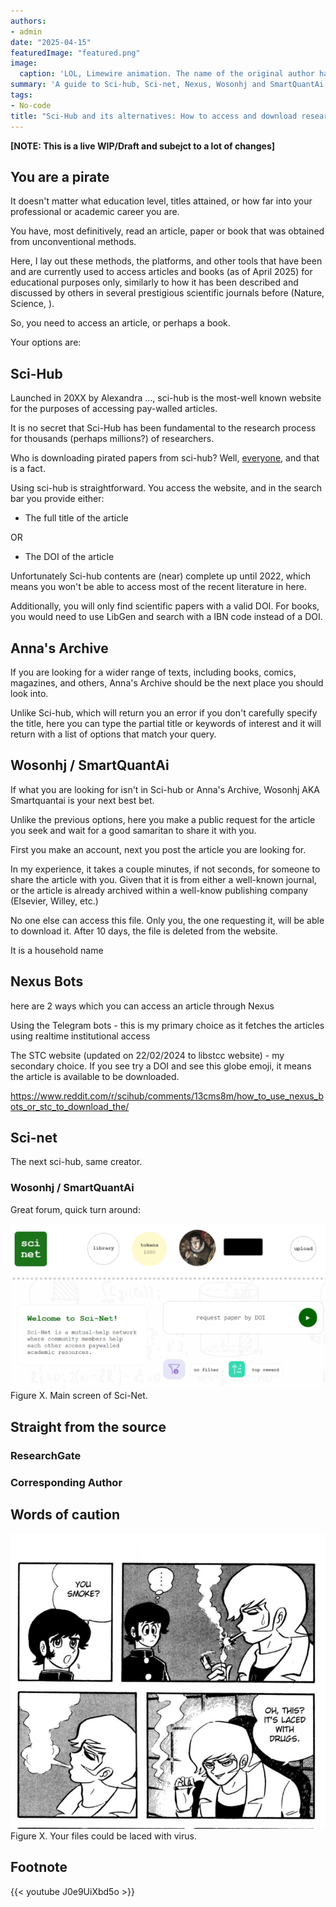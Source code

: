 ```yaml
---
authors:
- admin
date: "2025-04-15"
featuredImage: "featured.png"
image:
  caption: 'LOL, Limewire animation. The name of the original author has been lost to time. [**From ノウナイディスコ / IA [CeVIO AI] - By r-906**](https://www.youtube.com/watch?v=NMiQmumW0nI)'
summary: 'A guide to Sci-hub, Sci-net, Nexus, Wosonhj and SmartQuantAi, because paywalls are meant to be climbed.'
tags:
- No-code
title: "Sci-Hub and its alternatives: How to access and download research papers for free"
---
```


**[NOTE: This is a live WIP/Draft and subejct to a lot of changes]**

## You are a pirate

It doesn't matter what education level, titles attained, or how far into your professional or academic career you are.

You have, most definitively, read an article, paper or book that was obtained from unconventional methods.

Here, I lay out these methods, the platforms, and other tools that have been and are currently used to access articles and books (as of April 2025) for educational purposes only, similarly to how it has been described and discussed by others in several prestigious scientific journals before (Nature, Science, ).

So, you need to access an article, or perhaps a book. 

Your options are:

## Sci-Hub

Launched in 20XX by Alexandra ..., sci-hub is the most-well known website for the purposes of accessing pay-walled articles.

It is no secret that Sci-Hub has been fundamental to the research process for thousands (perhaps millions?) of researchers.

Who is downloading pirated papers from sci-hub? Well, [everyone](https://www.science.org/doi/10.1126/science.352.6285.508), and that is a fact.

Using sci-hub is straightforward. You access the website, and in the search bar you provide either:

- The full title of the article

OR

- The DOI of the article

Unfortunately Sci-hub contents are (near) complete up until 2022, which means you won't be able to access most of the recent literature in here.

Additionally, you will only find scientific papers with a valid DOI. For books, you would need to use LibGen and search with a IBN code instead of a DOI.


## Anna's Archive

If you are looking for a wider range of texts, including books, comics, magazines, and others, Anna's Archive should be the next place you should look into.

Unlike Sci-hub, which will return you an error if you don't carefully specify the title, here you can type the partial title or keywords of interest and it will return with a list of options that match your query.


## Wosonhj / SmartQuantAi

If what you are looking for isn't in Sci-hub or Anna's Archive, Wosonhj AKA Smartquantai is your next best bet.

Unlike the previous options, here you make a public request for the article you seek and wait for a good samaritan to share it with you.

First you make an account, next you post the article you are looking for.

In my experience, it takes a couple minutes, if not seconds, for someone to share the article with you. Given that it is from either a well-known journal, or the article is already archived within a well-know publishing company (Elsevier, Willey, etc.)

No one else can access this file. Only you, the one requesting it, will be able to download it. After 10 days, the file is deleted from the website.

It is a household name

## Nexus Bots

here are 2 ways which you can access an article through Nexus

Using the Telegram bots - this is my primary choice as it fetches the articles using realtime institutional access

The STC website (updated on 22/02/2024 to libstcc website) - my secondary choice. If you see try a DOI and see this globe emoji, it means the article is available to be downloaded.

https://www.reddit.com/r/scihub/comments/13cms8m/how_to_use_nexus_bots_or_stc_to_download_the/

## Sci-net

The next sci-hub, same creator.

### Wosonhj / SmartQuantAi

Great forum, quick turn around:

<img src="./scinet_main.png" alt="Favicon">
<figcaption>Figure X. Main screen of Sci-Net.</figcaption>

## Straight from the source

### ResearchGate 

### Corresponding Author


## Words of caution



<img src="./laced_with_drugs.jpg" alt="Favicon">
<figcaption>Figure X. Your files could be laced with virus.</figcaption>




## Footnote


{{< youtube J0e9UiXbd5o >}}


